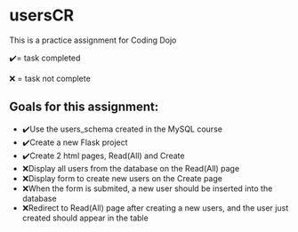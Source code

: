 # usersCR

<p>This is a practice assignment for Coding Dojo<p>
<p>✔️= task completed</p>
<p>❌ = task not complete</p>
<h2>Goals for this assignment:</h2>
<ul>
  <li>✔️Use the users_schema created in the MySQL course</li>
  <li>✔️Create a new Flask project</li>
  <li>✔️Create 2 html pages, Read(All) and Create</li>
  <li>❌Display all users from the database on the Read(All) page</li>
  <li>❌Display form to create new users on the Create page</li>
  <li>❌When the form is submited, a new user should be inserted into the database</li>
  <li>❌Redirect to Read(All) page after creating a new users, and the user just created should appear in the table</li>
</ul>
